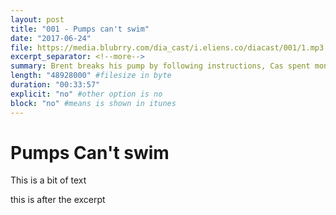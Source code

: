 ```yaml
---
layout: post
title: "001 - Pumps can't swim"
date: "2017-06-24"
file: https://media.blubrry.com/dia_cast/i.eliens.co/diacast/001/1.mp3
excerpt_separator: <!--more-->
summary: Brent breaks his pump by following instructions, Cas spent money on things, and Adi pricks in weird places.duration: "14:50" #audio length in min
length: "48928000" #filesize in byte
duration: "00:33:57"
explicit: "no" #other option is no
block: "no" #means is shown in itunes
---
```

# Pumps Can't swim

This is a bit of text
<!--more-->
this is after the excerpt

